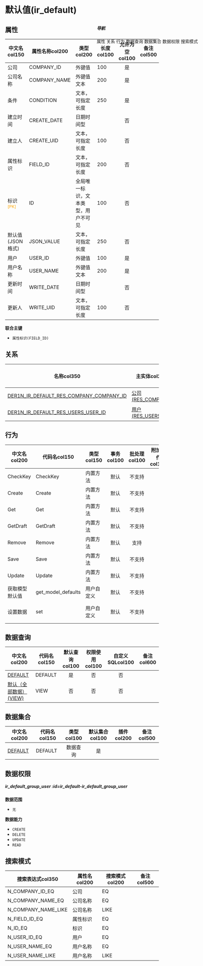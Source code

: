 # 默认值(ir_default)  <!-- {docsify-ignore-all} -->


## 属性
|    中文名col150 | 属性名称col200           | 类型col200     | 长度col100    |允许为空col100    |  备注col500  |
| --------   |------------| -----  | -----  | :----: | -------- |
|公司|COMPANY_ID|外键值|100|是||
|公司名称|COMPANY_NAME|外键值文本|200|是||
|条件|CONDITION|文本，可指定长度|250|是||
|建立时间|CREATE_DATE|日期时间型||否||
|建立人|CREATE_UID|文本，可指定长度|100|否||
|属性标识|FIELD_ID|文本，可指定长度|200|否||
|标识<sup class="footnote-symbol"><font color=orange>[PK]</font></sup>|ID|全局唯一标识，文本类型，用户不可见|100|否||
|默认值 (JSON格式)|JSON_VALUE|文本，可指定长度|250|否||
|用户|USER_ID|外键值|100|是||
|用户名称|USER_NAME|外键值文本|200|是||
|更新时间|WRITE_DATE|日期时间型||否||
|更新人|WRITE_UID|文本，可指定长度|100|否||

<p class="panel-title"><b>联合主键</b></p>

  * `属性标识(FIELD_ID)`

## 关系

<el-row>
<el-tabs v-model="show_der">
<el-tab-pane label="从关系" name="minor">

|  名称col350   | 主实体col200   | 关系类型col200   |    备注col500  |
| -------- |---------- |-----------|----- |
|[DER1N_IR_DEFAULT_RES_COMPANY_COMPANY_ID](der/DER1N_IR_DEFAULT_RES_COMPANY_COMPANY_ID)|[公司(RES_COMPANY)](module/base/res_company)|1:N关系||
|[DER1N_IR_DEFAULT_RES_USERS_USER_ID](der/DER1N_IR_DEFAULT_RES_USERS_USER_ID)|[用户(RES_USERS)](module/base/res_users)|1:N关系||

</el-tab-pane>
</el-tabs>
</el-row>

## 行为
| 中文名col200    | 代码名col150    | 类型col150    | 事务col100   | 批处理col100   | 附加操作col100  | 插件col150    |  备注col300  |
| -------- |---------- |----------- |:----:|:----:|---------| ----- | ----- |
|CheckKey|CheckKey|内置方法|默认|不支持||||
|Create|Create|内置方法|默认|不支持||||
|Get|Get|内置方法|默认|不支持||||
|GetDraft|GetDraft|内置方法|默认|不支持||||
|Remove|Remove|内置方法|默认|支持||||
|Save|Save|内置方法|默认|不支持||||
|Update|Update|内置方法|默认|不支持||||
|获取模型默认值|get_model_defaults|用户自定义|默认|不支持||||
|设置数据|set|用户自定义|默认|不支持|||包含value处理|

## 数据查询
| 中文名col200    | 代码名col150    | 默认查询col100 | 权限使用col100 | 自定义SQLcol100 |  备注col600|
| --------  | --------   | :----:  |:----:  | :----:  |----- |
|[DEFAULT](module/base/ir_default/query/Default)|DEFAULT|是|否 |否 ||
|[默认（全部数据）(VIEW)](module/base/ir_default/query/View)|VIEW|否|否 |否 ||

## 数据集合
| 中文名col200  | 代码名col150  | 类型col100 | 默认集合col100 |   插件col200|   备注col500|
| --------  | --------   | :----:   | :----:   | ----- |----- |
|[DEFAULT](module/base/ir_default/dataset/Default)|DEFAULT|数据查询|是|||

## 数据权限

##### ir_default_group_user :id=ir_default-ir_default_group_user

<p class="panel-title"><b>数据范围</b></p>

* `无`

<p class="panel-title"><b>数据能力</b></p>

* `CREATE`
* `DELETE`
* `UPDATE`
* `READ`




## 搜索模式
|   搜索表达式col350   |    属性名col200    |    搜索模式col200        |备注col500  |
| -------- |------------|------------|------|
|N_COMPANY_ID_EQ|公司|EQ||
|N_COMPANY_NAME_EQ|公司名称|EQ||
|N_COMPANY_NAME_LIKE|公司名称|LIKE||
|N_FIELD_ID_EQ|属性标识|EQ||
|N_ID_EQ|标识|EQ||
|N_USER_ID_EQ|用户|EQ||
|N_USER_NAME_EQ|用户名称|EQ||
|N_USER_NAME_LIKE|用户名称|LIKE||

<div style="display: block; overflow: hidden; position: fixed; top: 140px; right: 100px;">

##### 导航
<el-anchor >
<el-anchor-link :href="`#/module/base/ir_default?id=属性`">
  属性
</el-anchor-link>
<el-anchor-link :href="`#/module/base/ir_default?id=关系`">
  关系
</el-anchor-link>
<el-anchor-link :href="`#/module/base/ir_default?id=行为`">
  行为
</el-anchor-link>
<el-anchor-link :href="`#/module/base/ir_default?id=数据查询`">
  数据查询
</el-anchor-link>
<el-anchor-link :href="`#/module/base/ir_default?id=数据集合`">
  数据集合
</el-anchor-link>
<el-anchor-link :href="`#/module/base/ir_default?id=数据权限`">
  数据权限
</el-anchor-link>
<el-anchor-link :href="`#/module/base/ir_default?id=搜索模式`">
  搜索模式
</el-anchor-link>
</el-anchor>
</div>

<script>
 const { createApp } = Vue
  createApp({
    data() {
      return {
show_der:'minor',


      }
    },
    methods: {
    }
  }).use(ElementPlus).mount('#app')
</script>